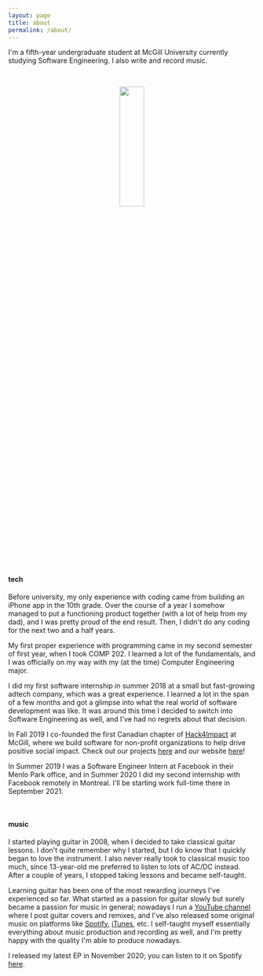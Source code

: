 ```yaml
---
layout: page
title: about
permalink: /about/
---
```


I'm a fifth-year undergraduate student at McGill University currently studying Software Engineering. I also write and record music.

<br>

<p align="center">
    <img src ="{{site.baseurl}}/assets/images/me-circle-1000x1000.png" style="display: block; margin-left: auto; margin-right: auto; width:25%;min-width: 200px;"/>
</p>

#### tech

Before university, my only experience with coding came from building an iPhone app in the 10th grade. Over the course of a year I somehow managed to put a functioning product together (with a lot of help from my dad), and I was pretty proud of the end result. Then, I didn't do any coding for the next two and a half years.

My first proper experience with programming came in my second semester of first year, when I took COMP 202. I learned a lot of the fundamentals, and I was officially on my way with my (at the time) Computer Engineering major.

I did my first software internship in summer 2018 at a small but fast-growing adtech company, which was a great experience. I learned a lot in the span of a few months and got a glimpse into what the real world of software development was like. It was around this time I decided to switch into Software Engineering as well, and I've had no regrets about that decision.

In Fall 2019 I co-founded the first Canadian chapter of [Hack4Impact](https://hack4impact.org/) at McGill, where we build software for non-profit organizations to help drive positive social impact. Check out our projects [here](https://github.com/hack4impact-mcgill) and our website [here](https://mcgill.hack4impact.org/)!

In Summer 2019 I was a Software Engineer Intern at Facebook in their Menlo Park office, and in Summer 2020 I did my second internship with Facebook remotely in Montreal. I'll be starting work full-time there in September 2021.

<br>

#### music

I started playing guitar in 2008, when I decided to take classical guitar lessons. I don't quite remember why I started, but I do know that I quickly began to love the instrument. I also never really took to classical music too much, since 13-year-old me preferred to listen to lots of AC/DC instead. After a couple of years, I stopped taking lessons and became self-taught.

Learning guitar has been one of the most rewarding journeys I've experienced so far. What started as a passion for guitar slowly but surely became a passion for music in general; nowadays I run a [YouTube channel](https://www.youtube.com/user/TheFenderrocker) where I post guitar covers and remixes, and I've also released some original music on platforms like [Spotify](https://open.spotify.com/artist/5fQpjdNuF9iQSFsEt7noxH), [iTunes](https://itunes.apple.com/us/artist/albert-kragl/1147843944), etc. I self-taught myself essentially everything about music production and recording as well, and I'm pretty happy with the quality I'm able to produce nowadays.

I released my latest EP in November 2020; you can listen to it on Spotify [here](https://open.spotify.com/artist/5fQpjdNuF9iQSFsEt7noxH).
